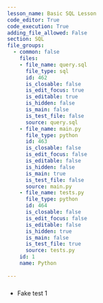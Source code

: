 ```yaml
---
lesson_name: Basic SQL Lesson
code_editor: True
code_execution: True
adding_file_allowed: False
section: SQL
file_groups:
  - common: false
    files:
    - file_name: query.sql
      file_type: sql
      id: 462
      is_closable: false
      is_edit_focus: true
      is_editable: true
      is_hidden: false
      is_main: false
      is_test_file: false
      source: query.sql
    - file_name: main.py
      file_type: python
      id: 463
      is_closable: false
      is_edit_focus: false
      is_editable: false
      is_hidden: false
      is_main: true
      is_test_file: false
      source: main.py
    - file_name: tests.py
      file_type: python
      id: 464
      is_closable: false
      is_edit_focus: false
      is_editable: false
      is_hidden: true
      is_main: false
      is_test_file: true
      source: tests.py
    id: 1
    name: Python
  
---
```

### 

<ul>
<li id="test-1">Fake test 1</li>
</ul>